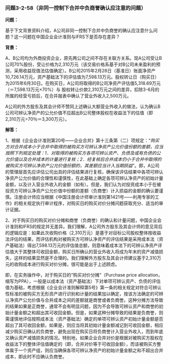 ### 问题3-2-58（非同一控制下合并中负商誉确认应注意的问题）

**问题：**

基于下文背景资料介绍，A公司非同一控制下合并中负商誉的确认应注意什么问题？这一问题在中国企业会计准则与IFRS下是否存在差异？

**背景：**

A、B公司均为外商投资企业，原先两公司之间不存在关联方关系。现A公司受让B公司70%股份，受让价格为2,310万元（该交易价格系基于对B公司未来盈利的预测，采用收益现值法估值确定）。B公司2015年2月28日（基准日）账面净资产10,726.14万元，资产基础法下的评估值为7,598.13万元。股权转让日（购买日）为2015年6月30日。在购买日，A公司将取得的B公司净资产评估值5,318.69万元（＝7,598.13万元×70%）与
股权转让价款2,310万元之间的差异，扣除3-6月的所属的经营亏损后，在合并报表中确认了营业外收入2,500万元。

A公司的外方股东及其会计师不赞同上述确认大额营业外收入的做法，认为确认B公司可辨认净资产的公允价值不应超出B公司整体股权在收益法下的估值（即2,310万元÷70％＝3,300万元）。

**解答：**

1、根据《企业会计准则第20号——企业合并》第十三条第（二）项规定：“*购买方对合并成本小于合并中取得的被购买方可辨认净资产公允价值份额的差额，应当按照下列规定处理：1．对取得的被购买方各项可辨认资产、负债及或有负债的公允价值以及合并成本的计量进行复核；2．经复核后合并成本仍小于合并中取得的被购买方可辨认净资产公允价值份额的，其差额应当计入当期损益*”。即，A公司的管理层首先应评估公司出具的评估结果进行复核，确保该评估结果中各项可辨认净资产公允价值的合理性和谨慎性，在此基础上确定各项可辨认净资产的初始计量金额，以及计入营业外收入的金额（如有）。但是，我们认为对投资成本小于在被投资方可辨认净资产公允价值中份额的差额（负商誉）计入损益的金额的确认要谨慎。注册会计师应当根据《中国注册会计师审计准则第1421号——利用专家的工作》的相关规定执行审计程序，对购买日的购买对价分摊问题获取充分、适当的审计证据。

2、对于购买日的购买对价分摊和商誉（负商誉）的确认和计量问题，中国企业会计准则和IFRS的规定并无差异。我们理解，A公司外方股东及其会计师的意见背后的逻辑应是：如果此次收购价格（2,310万元）是基于对目标公司股权整体按收益法评估的结果，而评估机构对被购买方可辨认净资产的评估结果是采用成本法（资产基础法）得出7,598.13万元的评估值总额，则意味着成本法下的可辨认净资产评估值大于其整体可收回金额，购买日所确认的营业外收入将成为年末的资产减值损失，这样的结果显然是不合理的。我们理解外方股东及其会计师建议基于2,310万元的收购成本进行购买对价分摊，很可能是出于上述顾虑。

即，在实务操作中，对于购买日的“购买对价分摊”（Purchase price
allocation，缩写为PPA），一般是以成本法（资产基础法）下对单项可辨认资产、负债的评估值为基础，考虑根据《企业会计准则解释第5号》第一条的相关规定对符合可辨认性标准的被购买方无形资产进行识别和计量的结果加以确定，按该方法确定的可辨认净资产公允价值与合并成本之间的差额就是商誉或者负商誉。这种分摊方法导致的结果如果是正商誉，通常不会有明显问题，因为不会导致可辨认资产和商誉的初始计量金额之和超出其可收回金额。但是，如果这种分摊导致的结果是负商誉，则需谨慎地评估按照成本法（资产基础法）确定的单项可辨认资产初始计量金额是否超出了其可收回金额，如果是，则应当将其初始计量金额减记到可收回金额，相应减少购买日确认的负商誉，避免出现在购买日将负商誉计入营业外收入，而到年底又确认资产减值损失的情况。特别地，如果企业合并对价是根据对被购买方股权在收益法下的整体评估值确定的（即，合并对价等于可收回金额），而该被购买方整体属于一个资产组，则应当确保各项可辨认净资产的初始计量金额之和不超出合并成本，即此时不应确认负商誉。